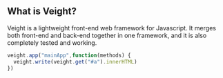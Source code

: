 ## What is Veight?
Veight is a lightweight front-end web framework for Javascript.  It merges both front-end and back-end together in one framework, and it is also completely tested and working.
```javascript
veight.app("mainApp",function(methods) {
  veight.write(veight.get("#a").innerHTML)
})
```
